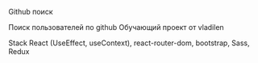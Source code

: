 Github поиск

Поиск пользователей по github
Обучающий проект от vladilen

Stack React (UseEffect, useContext), react-router-dom, bootstrap, Sass, Redux
